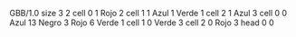 <gs-board without-header> GBB/1.0
size 3 2
cell 0 1 Rojo 2 
cell 1 1 Azul 1 Verde 1 
cell 2 1 Azul 3 
cell 0 0 Azul 13 Negro 3 Rojo 6 Verde 1 
cell 1 0 Verde 3 
cell 2 0 Rojo 3 
head 0 0 </gs-board>
